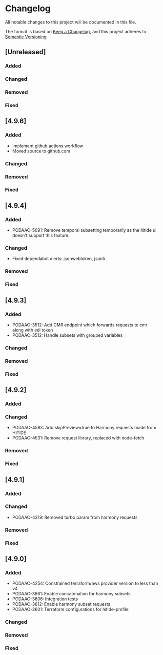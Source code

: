 # Changelog
All notable changes to this project will be documented in this file.

The format is based on [Keep a Changelog](https://keepachangelog.com/en/1.0.0/),
and this project adheres to [Semantic Versioning](https://semver.org/spec/v2.0.0.html).

## [Unreleased]
### Added
### Changed
### Removed
### Fixed


## [4.9.6]
### Added
- Implement github actions workflow
- Moved source to github.com
### Changed
### Removed
### Fixed

## [4.9.4]
### Added
- PODAAC-5091: Remove temporal subsetting temporarily as the hitide ui doesn't support this feature.
### Changed
- Fixed dependabot alerts: jsonwebtoken, json5
### Removed
### Fixed

## [4.9.3]
### Added
- PODAAC-3512: Add CMR endpoint which forwards requests to cmr along with edl token
- PODAAC-3512: Handle subsets with grouped variables
### Changed
### Removed
### Fixed

## [4.9.2]
### Added
### Changed
- PODAAC-4583: Add skipPreview=true to Harmony requests made from HiTIDE
- PODAAC-4531: Remove request library, replaced with node-fetch
### Removed
### Fixed

## [4.9.1]
### Added
### Changed
- PODAAC-4319: Removed turbo param from harmony requests
### Removed
### Fixed

## [4.9.0]
### Added
- PODAAC-4254: Constrained terraform/aws provider version to less than v4
- PODAAC-3861: Enable concatenation for harmony subsets
- PODAAC-3606: Integration tests
- PODAAC-3612: Enable harmony subset requests
- PODAAC-3601: Terraform configurations for hitide-profile
### Changed
### Removed
### Fixed

